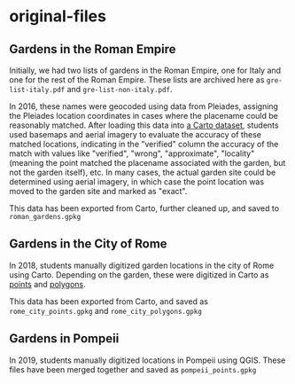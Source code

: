 # original-files

## Gardens in the Roman Empire

Initially, we had two lists of gardens in the Roman Empire, one for Italy and one for the rest of the Roman Empire.  These lists are archived here as `gre-list-italy.pdf` and `gre-list-non-italy.pdf`.

In 2016, these names were geocoded using data from Pleiades, assigning the Pleiades location coordinates in cases where the placename could be reasonably matched.  After loading this data into [a Carto dataset](https://cornell.carto.com/u/cornell-admin/dataset/roman_gardens), students used basemaps and aerial imagery to evaluate the accuracy of these matched locations, indicating in the "verified" column the accuracy of the match with values like "verified", "wrong", "approximate", "locality" (meaning the point matched the placename associated with the garden, but not the garden itself), etc.  In many cases, the actual garden site could be determined using aerial imagery, in which case the point location was moved to the garden site and marked as "exact".

This data has been exported from Carto, further cleaned up, and saved to `roman_gardens.gpkg`


## Gardens in the City of Rome

In 2018, students manually digitized garden locations in the city of Rome using Carto.  Depending on the garden, these were digitized in Carto as [points](https://cornell.carto.com/u/cornell-admin/dataset/la5450_points) and [polygons](https://cornell.carto.com/u/cornell-admin/dataset/la5450_polygons).

This data has been exported from Carto, and saved as `rome_city_points.gpkg` and `rome_city_polygons.gpkg`


## Gardens in Pompeii

In 2019, students manually digitized locations in Pompeii using QGIS.  These files have been merged together and saved as `pompeii_points.gpkg`


